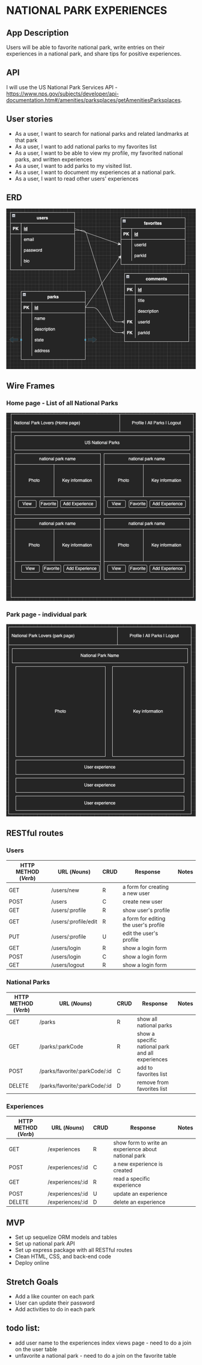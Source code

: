 # NATIONAL PARK EXPERIENCES

## App Description
Users will be able to favorite national park, write entries on their experiences in a national park, and share tips for positive experiences. 

## API
I will use the US National Park Services API - https://www.nps.gov/subjects/developer/api-documentation.htm#/amenities/parksplaces/getAmenitiesParksplaces.

## User stories
- As a user, I want to search for national parks and related landmarks at that park
- As a user, I want to add national parks to my favorites list
- As a user, I want to be able to view my profile, my favorited national parks, and written experiences
- As a user, I want to add parks to my visited list.
- As a user, I want to document my experiences at a national park. 
- As a user, I want to read other users' experiences

## ERD
![](ERD.png)

## Wire Frames
### Home page - List of all National Parks
![](home_page_wireframe.png)

### Park page - individual park
![](park_page_wireframe.png)

## RESTful routes

### Users
| HTTP METHOD (_Verb_) | URL (_Nouns_)            | CRUD | Response                                       | Notes |
| -------------------- | -------------            | ---- | --------                                       | ----- |
| GET                  | /users/new               | R    | a form for creating a new user                 |       |
| POST                 | /users               | C    | create new user                                |       |
| GET                  | /users/:profile               | R    | show user's profile                            |       |
| GET                  | /users/:profile/edit               | R    | a form for editing the user's profile                            |       |
| PUT                  | /users/:profile               | U    | edit the user's profile                        |       |
| GET                  | /users/login               | R    | show a login form                         |       |
| POST                  | /users/login               | C    | show a login form                         |       |
| GET                  | /users/logout               | R    | show a login form                         |       |

### National Parks
| HTTP METHOD (_Verb_) | URL (_Nouns_)            | CRUD | Response                                          | Notes |
| -------------------- | -------------            | ---- | --------                                          | ----- |
| GET                  | /parks                   | R    | show all national parks                           |       |
| GET                  | /parks/:parkCode               | R    | show a specific national park and all experiences |       |
| POST                 | /parks/favorite/:parkCode/:id     | C    | add to favorites list                             |       |
| DELETE               | /parks/favorite/:parkCode/:id     | D    | remove from favorites list                        |       |

### Experiences
| HTTP METHOD (_Verb_) | URL (_Nouns_)            | CRUD | Response                                              | Notes |
| -------------------- | -------------            | ---- | --------                                              | ----- |
| GET                  | /experiences             | R    | show form to write an experience about national park  |       |
| POST                 | /experiences/:id         | C    | a new experience is created                           |       |
| GET                  | /experiences/:id         | R    | read a specific experience                            |       |
| POST                 | /experiences/:id         | U    | update an experience                                  |       |
| DELETE               | /experiences/:id         | D    | delete an experience                                  |       |

## MVP
- Set up sequelize ORM models and tables
- Set up national park API
- Set up express package with all RESTful routes
- Clean HTML, CSS, and back-end code
- Deploy online

## Stretch Goals
- Add a like counter on each park
- User can update their password
- Add activities to do in each park


## todo list:
- add user name to the experiences index views page - need to do a join on the user table
- unfavorite a national park - need to do a join on the favorite table 

